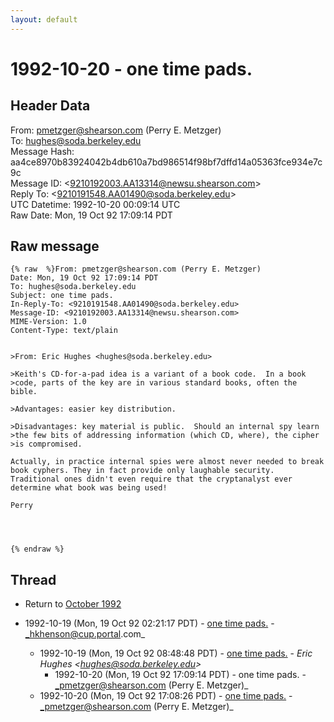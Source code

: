 ```yaml
---
layout: default
---
```


# 1992-10-20 - one time pads.

## Header Data

From: pmetzger@shearson.com (Perry E. Metzger)<br>
To: hughes@soda.berkeley.edu<br>
Message Hash: aa4ce8970b83924042b4db610a7bd986514f98bf7dffd14a05363fce934e7c9c<br>
Message ID: \<9210192003.AA13314@newsu.shearson.com\><br>
Reply To: \<9210191548.AA01490@soda.berkeley.edu\><br>
UTC Datetime: 1992-10-20 00:09:14 UTC<br>
Raw Date: Mon, 19 Oct 92 17:09:14 PDT<br>

## Raw message

```
{% raw  %}From: pmetzger@shearson.com (Perry E. Metzger)
Date: Mon, 19 Oct 92 17:09:14 PDT
To: hughes@soda.berkeley.edu
Subject: one time pads.
In-Reply-To: <9210191548.AA01490@soda.berkeley.edu>
Message-ID: <9210192003.AA13314@newsu.shearson.com>
MIME-Version: 1.0
Content-Type: text/plain


>From: Eric Hughes <hughes@soda.berkeley.edu>

>Keith's CD-for-a-pad idea is a variant of a book code.  In a book
>code, parts of the key are in various standard books, often the bible.

>Advantages: easier key distribution.  

>Disadvantages: key material is public.  Should an internal spy learn
>the few bits of addressing information (which CD, where), the cipher
>is compromised.

Actually, in practice internal spies were almost never needed to break
book cyphers. They in fact provide only laughable security.
Traditional ones didn't even require that the cryptanalyst ever
determine what book was being used!

Perry




{% endraw %}
```

## Thread

+ Return to [October 1992](/archive/1992/10)

+ 1992-10-19 (Mon, 19 Oct 92 02:21:17 PDT) - [one time pads.](/archive/1992/10/ed656b95f52bf63782f7b835e6ae14c1bd892422ed6422815953acd9285309f7) - _hkhenson@cup.portal.com_
  + 1992-10-19 (Mon, 19 Oct 92 08:48:48 PDT) - [one time pads.](/archive/1992/10/01dd3338e31b454f5ddf16d8d379d36e6690381811c64d219d0f07c6a96a902b) - _Eric Hughes \<hughes@soda.berkeley.edu\>_
    + 1992-10-20 (Mon, 19 Oct 92 17:09:14 PDT) - one time pads. - _pmetzger@shearson.com (Perry E. Metzger)_
  + 1992-10-20 (Mon, 19 Oct 92 17:08:26 PDT) - [one time pads.](/archive/1992/10/982bfab097835a0b9df7a1a47c0ff991a4eb6abe41550d202592d6b68280fe9c) - _pmetzger@shearson.com (Perry E. Metzger)_

